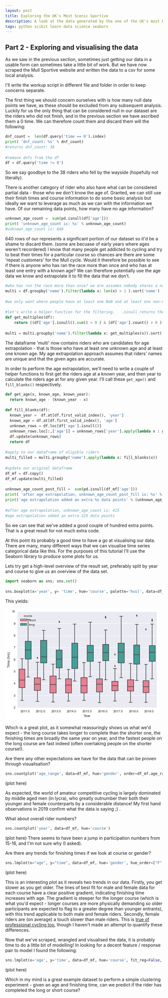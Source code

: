 ```yaml
---
layout: post
title: Exploring the UK's Most Scenic Sportive
description: A look at the data generated by the one of the UK's most beautiful cycle events
tags: python scikit learn data science seaborn
---
```




## Part 2 - Exploring and visualising the data

As we saw in the previous section, sometimes just getting our data in a usable form can sometimes take a little bit of work.  But we have now scraped the Mull Sportive website and written the data to a csv for some local analysis.

I'll write the workup script in different file and folder in order to keep concerns separate.  

The first thing we should concern ourselves with is how many null data points we have, as these should be excluded from any subsequent analysis.  Luckily for us the only thing that can be considered null in our dataset are the riders who did not finish, and in the previous section we have ascribed them a 0 time.  We can therefore count them and discard them will the following: 
```python
dnf_count =  len(df.query('time == 0').index)
print( 'dnf_count: %s' % dnf_count)
#returns dnf_count: 38

#remove dnfs from the df
df = df.query('time != 0')
```
So we say goodbye to the 38 riders who fell by the wayside (hopefully not literally). 

There is another category of rider who also have what can be considered  partial data - those who we don't know the age of.  Granted, we can still use their finish times and course information to do some basic analysis but ideally we want to leverage as much as we can with the information we have.  Of our remaining data points, how many have no age information?
```python
unknown_age_count =  sum(pd.isnull(df['age']))
print( 'unknown_age_count is: %s' % unknown_age_count)
#unknown_age_count is: 640
```

640 rows of our represents a significant portion of our dataset  so it'd be a shame to discard them.  (some are becuase of early years where ages weren't recordered) I know that many people get addicted to cycling and try to beat their times for a particular course so chances are there are some 'repeat customers' for the Mull cycle.  Would it therefore be possible to see if there is anyone who has ran the race more than once and who has at least one entry with a known  age?  We can therefore potentially use the age data we know and extrapolate it to fill the data that we don't.  




```python
#who has run the race more than once? we are assumes nobody shares a name.
multi = df.groupby('name').filter(lambda x: len(x) > 1 ).sort('name')

#we only want where people have at least one NaN and at least one non-nan number

#let's write a helper function for the filtering.   .sinull returns the nan, count returns non-nulls
def get_multiples(df):
    return ((df['age'].isnull().sum() > 0 ) & (df['age'].count() > 0 ))

multi = multi.groupby('name').filter(lambda x: get_multiples(x)).sort(['name', 'age'])
```
The dataframe 'multi' now contains riders who are candidates for age extrapolation - that is those who have at least one unknown age and at least one known age.  My age extrapolation approach assumes that riders' names are unique and that the given ages are accurate.  

In order to perform the age extrapolation, we'll need to write a couple of helper functions to first get the riders age at a known year, and then year to calculate the riders age at for any given year.  I'll call these ```get_age()``` and ```fill_blanks()``` respectively.  

  ```python  
def get_age(x, known_age, known_year):
    return known_age - (known_year - x)    

def fill_blanks(df):
    known_year =  df.at[df.first_valid_index(), 'year']
    known_age = df.at[df.first_valid_index(), 'age']    
    unknown_rows = df.loc[df['age'].isnull()]
    unknown_rows.loc[:,['age']] = unknown_rows['year'].apply(lambda x : get_age(x, known_age, known_year))
    df.update(unknown_rows)
    return df

#apply to our dataframe of eligible riders
multi_filled = multi.groupby('name').apply(lambda x: fill_blanks(x))

#update our original dataframe
df_mf = df.copy()
df_mf.update(multi_filled)

unknown_age_count_post_fill =  sum(pd.isnull(df_mf['age']))
print( 'after age extrapolation, unknown_age_count_post_fill is: %s' % unknown_age_count_post_fill)
print('age extrapolation added an extra %s data points' % (unknown_age_count - unknown_age_count_post_fill))

#after age extrapolation, unknown_age_count is: 415
#age extrapolation added an extra 225 data points
```
So we can see that we've added a good couple of hundred extra points.  That is a great result for not much extra code.

At this point its probably a good time to have a go at visualising our data.   There are many, many different ways that we can visualise time series categorical data like this.  For the purposes of this tutorial I'll use the Seaborn library to produce some plots for us.


Lets try get a high-level overview of the result set, preferably split by year and course to give us an overview of the data set.
```python
import seaborn as sns; sns.set()

sns.boxplot(x='year', y= 'time', hue='course', palette='husl', data=df_mf).set(xlabel='Year', ylabel='Time (hrs)')
```

This yields:

![Summary boxplot](../images/mull/boxplot.png "Summary boxplot")

Which is a great plot, as it somewhat reassuringly shows us what we'd expect - the long course takes longer to complete than the shorter one, the finishing times are broadly the same year on year, and the fastest people on the long course are fast indeed (often overtaking people on the shorter course!).

Are there any other expectations we have for the data that can be proven through visualisation?
```python
sns.countplot('age_range', data=df_mf, hue='gender', order=df_mf.age_range.value_counts().sort_index().keys().tolist())
```
(plot here)

As expected, the world of amateur competitive cycling is largely dominated by middle aged men (in lycra), who greatly outnumber their both their younger and female counterparts by a considerable distance!  My first hand observations in 2019 confirm what the data is saying ;) .

What about overall rider numbers?
```python
sns.countplot('year', data=df_mf, hue='course')
```
 (plot here)
There seems to have been a jump in participation numbers from 15-16, and I'm not sure why (I asked).

 
 Are there any trends for finishing times if we look at course or gender?
 ```python
 sns.lmplot(x="age", y="time", data=df_mf, hue='gender', hue_order=["F", "M"], palette='husl', col='course').set(xlabel='Age', ylabel='Time (hrs)')
 ```
 (plot here)

This is an interesting plot as it reveals two trends in our data.  Firstly, you get slower as you get older.  The lines of best fit for male and female data for each course have a clear positive gradient, indicating finishing time increases with age.  The gradient is steeper for the longer course (which is what you'd expect - longer courses are more physically demanding so older participants are expected to flag to a greater degree than younger entrants), with this trend applicable to both male and female riders.  Secondly, female riders are (on average) a touch slower than male riders.  This is [true of professional cycling too,](https://en.wikipedia.org/wiki/List_of_world_records_in_track_cycling) though I haven't made an attempt to quantify these differences.

Now that we've scraped, wrangled and visualised the data, it is probably time to do a little bit of modelling!  In looking for a decent feature / response pair to model I found the following:

```python
sns.lmplot(x='age', y='time', data=df_mf, hue='course', fit_reg=False, col='gender').set(xlabel='Age (years)', ylabel='Time (hrs)')
```

(plot here)

Which in my mind is a great example dataset to perform a simple clustering experiment - given an age and finishing time, can we predict if the rider has completed the long or short course?

